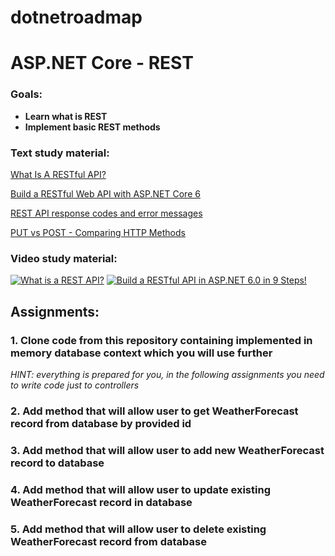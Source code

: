 # dotnetroadmap
# ASP.NET Core - REST
### Goals:

 - **Learn what is REST**
 - **Implement basic REST methods**

### Text study material:
[What Is A RESTful API?](https://aws.amazon.com/what-is/restful-api/)

[Build a RESTful Web API with ASP.NET Core 6](https://medium.com/net-core/build-a-restful-web-api-with-asp-net-core-6-30747197e229)

[REST API response codes and error messages](https://www.ibm.com/docs/en/odm/8.5.1?topic=api-rest-response-codes-error-messages)

[PUT vs POST - Comparing HTTP Methods](https://www.keycdn.com/support/put-vs-post)
### Video study material:
[![What is a REST API?](https://img.youtube.com/vi/lsMQRaeKNDk/0.jpg)](https://www.youtube.com/watch?v=lsMQRaeKNDk)
[![Build a RESTful API in ASP.NET 6.0 in 9 Steps!](https://img.youtube.com/vi/Tj3qsKSNvMk/0.jpg)](https://www.youtube.com/watch?v=Tj3qsKSNvMk)
## Assignments:
### 1. 	Clone code from this repository containing implemented in memory database context which you will use further
*HINT: everything is prepared for you, in the following assignments you need to write code just to controllers*
### 2. 	Add method that will allow user to get WeatherForecast record from database by provided id
### 3. 	Add method that will allow user to add new WeatherForecast record to database
### 4. 	Add method that will allow user to update existing WeatherForecast record in database
### 5. 	Add method that will allow user to delete existing WeatherForecast record from database
